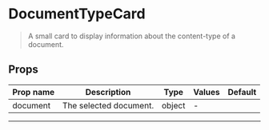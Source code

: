 # DocumentTypeCard

> A small card to display information about the content-type of a document.

## Props

| Prop name | Description            | Type   | Values | Default |
| --------- | ---------------------- | ------ | ------ | ------- |
| document  | The selected document. | object | -      |         |

---
